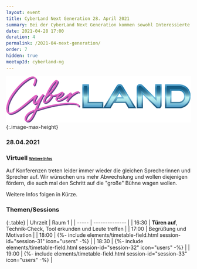 ```yaml
---
layout: event
title: CyberLand Next Generation 28. April 2021
summary: Bei der CyberLand Next Generation kommen sowohl Interessierte (Newcomer) als auch alte Hasen zusammen.
date: 2021-04-28 17:00
duration: 4
permalink: /2021-04-next-generation/
order: 7
hidden: true
meetupId: cyberland-ng
---
```

![Logo](/assets/logo/logo-header.png){:.image-max-height}

### <i class="fas fa-lg fa-calendar"></i> 28.04.2021

### <i class="fas fa-lg fa-globe"></i> Virtuell <span style="font-size: 0.6em;">[<i class="fas fa-lg fa-link"></i> Weitere Infos](#-wichtige-informationen)</span>

Auf Konferenzen treten leider immer wieder die gleichen Sprecherinnen und Sprecher auf. Wir wünschen uns mehr Abwechslung und wollen diejenigen fördern, die auch mal den Schritt auf die "große" Bühne wagen wollen. 

Weitere Infos folgen in Kürze.

### Themen/Sessions  


{:.table}
| Uhrzeit  | Raum 1 | 
| ----- | -------------- |
| 16:30 | __Türen auf__, Technik-Check, Tool erkunden und Leute treffen |
| 17:00 | Begrüßung und Motivation |
| 18:00 | {%- include elements/timetable-field.html session-id="session-31" icon="users" -%} |
| 18:30 | {%- include elements/timetable-field.html session-id="session-32" icon="users" -%} |
| 19:00 | {%- include elements/timetable-field.html session-id="session-33" icon="users" -%} |
